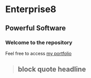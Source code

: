Enterprise8
===========

Powerful Software
-----------------

### Welcome to the repository

Feel free to access [my portfolio](https://www.google.com)

> ## block quote headline
